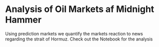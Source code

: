 # Analysis of Oil Markets af Midnight Hammer
Using prediction markets we quantify the markets reaction to news regarding the strait of Hormuz.
Check out the Notebook for the analysis
